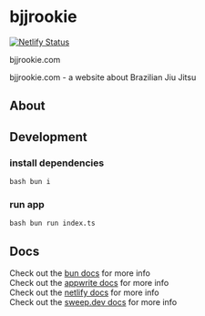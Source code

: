 # bjjrookie

[![Netlify Status](https://api.netlify.com/api/v1/badges/e16e1b86-ec4c-4d96-994b-9a91df3ed143/deploy-status)](https://app.netlify.com/sites/bjjrookie/deploys)

bjjrookie.com

bjjrookie.com - a website about Brazilian Jiu Jitsu

## About

## Development

### install dependencies

`bash bun i`

### run app

`bash bun run index.ts`

## Docs

Check out the [bun docs](https://bun.dev/docs) for more info  
Check out the [appwrite docs](https://appwrite.io/docs) for more info  
Check out the [netlify docs](https://docs.netlify.com) for more info  
Check out the [sweep.dev docs](https://sweep.dev/docs) for more info  
